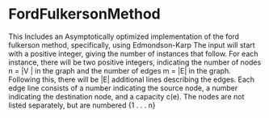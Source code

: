 # FordFulkersonMethod
This Includes an Asymptotically optimized implementation of the ford fulkerson method, specifically, using Edmondson-Karp
The input will start with a positive integer, giving the number of instances that follow. For each instance,
there will be two positive integers, indicating the number of nodes n = |V | in the graph and the number
of edges m = |E| in the graph. Following this, there will be |E| additional lines describing the edges.
Each edge line consists of a number indicating the source node, a number indicating the destination
node, and a capacity c(e). The nodes are not listed separately, but are numbered {1 . . . n}
